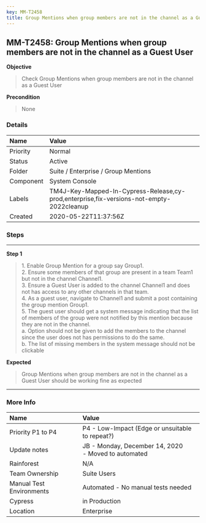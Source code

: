 ```yaml
---
key: MM-T2458
title: Group Mentions when group members are not in the channel as a Guest User
---
```


## MM-T2458: Group Mentions when group members are not in the channel as a Guest User

**Objective**

> <article>Check Group Mentions when group members are not in the channel as a Guest User</article>

**Precondition**

> <article>None</article>

### Details

| Name      | Value                                                                                    |
| :-------- | :--------------------------------------------------------------------------------------- |
| Priority  | Normal                                                                                   |
| Status    | Active                                                                                   |
| Folder    | Suite / Enterprise / Group Mentions                                                      |
| Component | System Console                                                                           |
| Labels    | TM4J-Key-Mapped-In-Cypress-Release,cy-prod,enterprise,fix-versions-not-empty-2022cleanup |
| Created   | 2020-05-22T11:37:56Z                                                                     |

### Steps

<hr/>

**Step 1**

> <article>1. Enable Group Mention for a group say Group1.<br />    2. Ensure some members of that group are present in a team Team1 but not in the channel Channel1. <br />    3. Ensure a Guest User is added to the channel Channel1 and does not has access to any other channels in that team. <br />    4. As a guest user, navigate to Channel1 and submit a post containing the group mention Group1. <br />    5. The guest user should get a system message indicating that the list of members of the group were not notified by this mention because they are not in the channel. <br />        a. Option should not be given to add the members to the channel since the user does not has permissions to do the same. <br />        b. The list of missing members in the system message should not be clickable</article>

**Expected**

> <article>Group Mentions when group members are not in the channel as a Guest User should be working fine as expected</article>

<hr/>

### More Info

| Name                     | Value                                                  |
| :----------------------- | :----------------------------------------------------- |
| Priority P1 to P4        | P4 - Low-Impact (Edge or unsuitable to repeat?)        |
| Update notes             | JB - Monday, December 14, 2020<br>- Moved to automated |
| Rainforest               | N/A                                                    |
| Team Ownership           | Suite Users                                            |
| Manual Test Environments | Automated - No manual tests needed                     |
| Cypress                  | in Production                                          |
| Location                 | Enterprise                                             |
